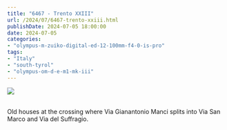 ```yaml
---
title: "6467 - Trento XXIII"
url: /2024/07/6467-trento-xxiii.html
publishDate: 2024-07-05 18:00:00
date: 2024-07-05
categories:
- "olympus-m-zuiko-digital-ed-12-100mm-f4-0-is-pro"
tags:
- "Italy"
- "south-tyrol"
- "olympus-om-d-e-m1-mk-iii"
---
```

<div class="container">
<div class="center"><a target="_blank" href="https://d25zfm9zpd7gm5.cloudfront.net/1200x1200/2020/20200905_142342_lr.jpg"><img class="webfeedsFeaturedVisual" src="https://d25zfm9zpd7gm5.cloudfront.net/0600x0600/2020/20200905_142342_lr.jpg" /></a></div>
</div>
<br />

Old houses at the crossing where Via Gianantonio Manci
splits into Via San Marco and Via del Suffragio.

